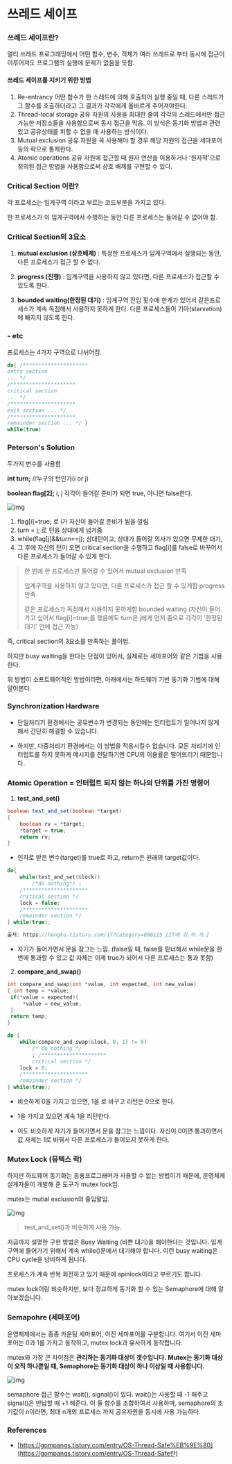 # 쓰레드 세이프

 ### 쓰레드 세이프란?

멀티 쓰레드 프로그래밍에서 어떤 함수, 변수, 객체가 여러 쓰레드로 부터 동시에 접근이 이루어져도 프로그램의 실행에 문제가 없음을 뜻함.

#### 쓰레드 세이프를 지키기 위한 방법

1. Re-entrancy
   어떤 함수가 한 스레드에 의해 호출되어 실행 중일 때, 다른 스레드가 그 함수를 호출하더라고 그 결과가 각각에게 올바르게 주어져야한다.
2. Thread-local storage
   공유 자원의 사용을 최대한 줄여 각각의 스레드에서만 접근 가능한 저장소들을 사용함으로써 동시 접근을 막음. 이 방식은 동기화 방법과 관련있고 공유상태를 피할 수 없을 때 사용하는 방식이다.
3. Mutual exclusion
   공유 자원을 꼭 사용해야 할 경우 해당 자원의 접근을 세마포어 등의 락으로 통제한다.
4. Atomic operations
   공유 자원에 접근할 때 원자 연산을 이용하거나 '원자적'으로 정의된 접근 방법을 사용함으로써 상호 배제를 구현할 수 있다.

### Critical Section 이란?

각 프로세스는 임계구역 이라고 부르는 코드부분을 가지고 있다.

한 프로세스가 이 임게구역에서 수행하는 동안 다른 프로세스는 들어갈 수 없어야 함.

### Critical Section의 3요소

1.  **mutual exclusion (상호배제)**  : 특정한 프로세스가 임계구역에서 실행되는 동안, 다른 프로세스가 접근 할 수 없다.

2. **progress (진행)** : 임계구역을 사용하지 않고 있다면, 다른 프로세스가 접근할 수 있도록 한다.

3. **bounded waiting(한정된 대기)** : 임계구역 진입 횟수에 한계가 있어서 같은프로세스가 계속 독점해서 사용하지 못하게 한다. 다른 프로세스들이 기아(starvation)에 빠지지 않도록 한다.

### - etc

프로세스는 4가지 구역으로 나뉘어짐.

```c
do{ /********************* 
entry section 
... */ 
/********************* 
critical section 
... */ 
/********************* 
exit section ... */ 
/********************* 
remainder section ... */ } 
while(true)
```



### Peterson's Solution

두가지 변수를 사용함

**int turn;** //누구의 턴인가(i or j)

**boolean flag[2];** i, j 각각이 들어갈 준비가 되면 true, 아니면 false한다.

![img](https://t1.daumcdn.net/cfile/tistory/9968AF495A309FDF22)

1. flag[i]=true; 로 i가 자신이 들어갈 준비가 됨을 알림
2. turn = j; 로 턴을 상대에게 넘겨줌
3. while(flag[j]&&turn==j); 상대턴이고, 상대가 들어갈 의사가 있으면 무제한 대기,
4. 그 후에 자신의 턴이 오면 critical section을 수행하고 flag[i]를 false로 바꾸어서 다른 프로세스가 들어갈 수 있게 한다.

> 한 번에 한 프로세스만 들어갈 수 있어서 mutual exclusion 만족
>
> 임계구역을 사용하지 않고 있다면, 다른 프로세스가 접근 할 수 있게함 progress 만족
>
> 같은 프로세스가 독점해서 사용하지 못하게함 bounded waiting (자신이 들어가고 싶어서 flag[i]=true;를 했음에도 turn은 j에게 먼저 줌으로 각각이 '한정된 대기' 안에 접근 가능)

즉, critical section의 3요소를 만족하는 풀이법.

하지만 busy waiting을 한다는 단점이 있어서, 실제로는 세마포어와 같은 기법을 사용한다.

위 방법이 소프트웨어적인 방법이라면, 아래에서는 하드웨어 기반 동기화 기법에 대해 알아본다.



### **Synchronization Hardware**

- 단일처리기 환경에서는 공유변수가 변경되는 동안에는 인터럽트가 일어나지 않게 해서 간단히 해결할 수 있습니다.

- 하지만, 다중처리기 환경에서는 이 방법을 적용시킬수 없습니다. 모든 처리기에 인터럽트를 하지 못하게 메시지를 전달하기엔 CPU의 이용률은 떨어뜨리기 때문입니다.



### Atomic Operation = 인터럽트 되지 않는 하나의 단위를 가진 명령어

1. **test_and_set()**

```java
boolean test_and_set(boolean *target) 
{ 
    boolean rv = *target; 
    *target = true; 
	return rv; 
}
```

- 인자로 받은 변수(target)를 true로 하고, return은 원래의 target값이다.

```c
do{ 
    while(test_and_set(&lock)) 
        /*do nothing*/ ; 
    /********************* 
    critical section */ 
    lock = false; 
    /********************* 
    remainder section */ 
} while(true);

출처: https://hongku.tistory.com/17?category=800115 [IT에 취.하.개.]
```



- 자기가 들어가면서 문을 잠그는 느낌. (false일 때, false를 맅너해서 while문을 한번에 통과할 수 있고 값 자체는 이제 true가 되어서 다른 프로세스는 통과 못함)



2. **compare_and_swap()**

```c
int compare_and_swap(int *value, int expected, int new_value)
{ int temp = *value; 
 if(*value = expected){ 
     *value = new_value; 
 } 
 return temp; 
}

```

```c
do { 
    while(compare_and_swap(&lock, 0, 1) != 0) 
        /* do nothing */ 
        ; /********************* 
        critical section */ 
    lock = 0; 
    /********************* 
    remainder section */ 
} while(true);

```

- 비슷하게 0을 가지고 있으면, 1을 로 바꾸고 리턴은 0으로 한다.
- 1을 가지고 있으면 계속 1을 리턴한다.



- 이도 비슷하게 자기가 들어가면서 문을 잠그는 느낌이다. 자신이 0이면 통과하면서 값 자체는 1로 바꿔서 다른 프로세스가 들어오지 못하게 한다. 



### Mutex Lock (뮤텍스 락)

하지만 하드웨어 동기화는 응용프로그래머가 사용할 수 없는 방법이기 때문에, 운영체제 설계자들이 개발해 준 도구가 mutex lock임.

mutex는 mutial exclusion의 줄임말임.

![img](https://t1.daumcdn.net/cfile/tistory/9949BC485A30D9132E)

>  test_and_set()과 비슷하게  사용 가능.

지금까지 설명한 구현 방법은 Busy Waiting (바쁜 대기)을 해야한다는 것입니다. 임계구역에 들어가기 위해서 계속 while()문에서 대기해야 합니다. 이런 busy waiting은 CPU cycle을 낭비하게 됩니다.

프로세스가 계속 반복 회전하고 있기 때문에 spinlock이라고 부르기도 합니다.



mutex lock이랑 비슷하지만, 보다 정교하게 동기화 할 수 있는 Semaphore에 대해 알아보겠습니다.

### Semapohre (세마포어)

운영체제에서는 종종 카운팅 세마포어, 이진 세마포어를 구분합니다. 여기서 이진 세마포어는 0과 1를 가지고 동작하고, mutex lock과 유사하게 동작합니다.

mutex와 가장 큰 차이점은  **관리하는 동기화 대상이 갯수입니다.** **Mutex는 동기화 대상이 오직 하나뿐일 때, Semaphore는 동기화 대상이 하나 이상일 때 사용합니다.**

![img](https://t1.daumcdn.net/cfile/tistory/99131C395A30DB5107)



semaphore 접근 함수는 wait(), signal()이 있다.   wait()는 사용할 때 -1 해주고 signal()은 반납할 때 +1 해준다. 이 둘 함수를 조합하여서 사용하며, semaphore의 초기값이 n이라면, 최대 n개의 프로세스 까지 공유자원을 동시에 사용 가능하다.



### References

* [https://gompangs.tistory.com/entry/OS-Thread-Safe%EB%9E%80](https://gompangs.tistory.com/entry/OS-Thread-Safe란)

  
